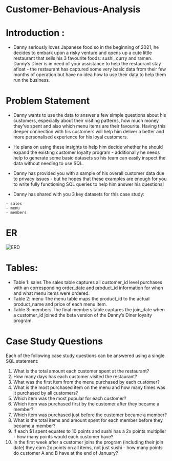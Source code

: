 # Customer-Behavious-Analysis

# **Introduction :**
- Danny seriously loves Japanese food so in the beginning of 2021, he decides to embark upon a risky venture and opens up a cute little restaurant that sells his 3 favourite foods: sushi, curry and ramen.
Danny’s Diner is in need of your assistance to help the restaurant stay afloat - the restaurant has captured some very basic data from their few months of operation but have no idea how to use their data to help them run the business.

# Problem Statement
- Danny wants to use the data to answer a few simple questions about his customers, especially about their visiting patterns, how much money they’ve spent and also which menu items are their favourite. Having this deeper connection with his customers will help him deliver a better and more personalised experience for his loyal customers.

- He plans on using these insights to help him decide whether he should expand the existing customer loyalty program - additionally he needs help to generate some basic datasets so his team can easily inspect the data without needing to use SQL.

- Danny has provided you with a sample of his overall customer data due to privacy issues - but he hopes that these examples are enough for you to write fully functioning SQL queries to help him answer his questions!

- Danny has shared with you 3 key datasets for this case study:
```
- sales
- menu
- members
```

# ER

![ERD](https://github.com/user-attachments/assets/ded5d406-a201-46a8-b515-ad7961916d05)

# Tables:
- Table 1: sales 
The sales table captures all customer_id level purchases with an corresponding order_date and product_id information for when and what menu items were ordered.
- Table 2: menu
The menu table maps the product_id to the actual product_name and price of each menu item.
- Table 3: members
The final members table captures the join_date when a customer_id joined the beta version of the Danny’s Diner loyalty program.

# Case Study Questions
Each of the following case study questions can be answered using a single SQL statement:

1. What is the total amount each customer spent at the restaurant?
2. How many days has each customer visited the restaurant?
3. What was the first item from the menu purchased by each customer?
4. What is the most purchased item on the menu and how many times was it purchased by all customers?
5. Which item was the most popular for each customer?
6. Which item was purchased first by the customer after they became a member?
7. Which item was purchased just before the customer became a member?
8. What is the total items and amount spent for each member before they became a member?
9. If each $1 spent equates to 10 points and sushi has a 2x points multiplier - how many points would each customer have?
10. In the first week after a customer joins the program (including their join date) they earn 2x points on all items, not just sushi - how many points do customer A and B have at the end of January?


